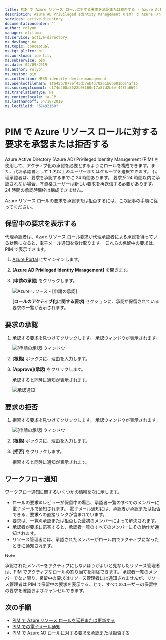 ```yaml
---
title: PIM で Azure リソース ロールに対する要求を承認または拒否する - Azure Active Directory | Microsoft Docs
description: Azure AD Privileged Identity Management (PIM) で Azure リソース ロールに対する要求を承認または拒否する方法について説明します。
services: active-directory
documentationcenter: ''
author: rolyon
manager: mtillman
ms.service: active-directory
ms.devlang: na
ms.topic: conceptual
ms.tgt_pltfrm: na
ms.workload: identity
ms.subservice: pim
ms.date: 04/09/2019
ms.author: rolyon
ms.custom: pim
ms.collection: M365-identity-device-management
ms.openlocfilehash: 1f645b7077ef43dc7eb4d70261b6b601b5e4af1b
ms.sourcegitcommit: c174d408a5522b58160e17a87d2b6ef4482a6694
ms.translationtype: HT
ms.contentlocale: ja-JP
ms.lasthandoff: 04/18/2019
ms.locfileid: "59492160"
---
```

# <a name="approve-or-deny-requests-for-azure-resource-roles-in-pim"></a>PIM で Azure リソース ロールに対する要求を承認または拒否する

Azure Active Directory (Azure AD) Privileged Identity Management (PIM) を使用して、アクティブ化の承認を必要とするようにロールを構成できます。また、代理承認者として 1 名以上のユーザーまたはグループを選択できます。 代理承認者は、要求を承認するまでに 24 時間あります。 要求が 24 時間以内に承認されない場合、有資格ユーザーは新しい要求を再送信する必要があります。 24 時間の承認時間枠は構成できません。

Azure リソース ロールの要求を承認または拒否するには、この記事の手順に従ってください。

## <a name="view-pending-requests"></a>保留中の要求を表示する

代理承認者は、Azure リソース ロール要求が代理承認者による承認を待っている状態になると、電子メール通知を受け取ります。 これらの保留中の要求は、PIM で表示できます。

1. [Azure Portal](https://portal.azure.com/) にサインインします。

1. **[Azure AD Privileged Identity Management]** を開きます。

1. **[申請の承認]** をクリックします。

    ![Azure リソース - [申請の承認]](./media/pim-resource-roles-approval-workflow/resources-approve-requests.png)

    **[ロールのアクティブ化に関する要求]** セクションに、承認が保留されている要求の一覧が表示されます。

## <a name="approve-requests"></a>要求の承認

1. 承認する要求を見つけてクリックします。 承認ウィンドウが表示されます。

    ![[申請の承認] ウィンドウ](./media/pim-resource-roles-approval-workflow/resources-approve-pane.png)

1. **[根拠]** ボックスに、理由を入力します。

1. **[Approve]\(承認\)** をクリックします。

    承認すると同時に通知が表示されます。

    ![承認通知](./media/pim-resource-roles-approval-workflow/resources-approve-notification.png)

## <a name="deny-requests"></a>要求の拒否

1. 拒否する要求を見つけてクリックします。 承認ウィンドウが表示されます。

    ![[申請の承認] ウィンドウ](./media/pim-resource-roles-approval-workflow/resources-approve-pane.png)

1. **[根拠]** ボックスに、理由を入力します。

1. **[拒否]** をクリックします。

    拒否すると同時に通知が表示されます。

## <a name="workflow-notifications"></a>ワークフロー通知

ワークフロー通知に関するいくつかの情報を次に示します。

- ロールの要求のレビューが保留中の場合、承認者一覧のすべてのメンバーに電子メールで通知されます。 電子メール通知には、承認者が承認または拒否できる、要求への直接リンクが含まれています。
- 要求は、一覧の承認または拒否した最初のメンバーによって解決されます。
- 承認者が要求に応答すると、承認者一覧のすべてのメンバーにその動作が通知されます。
- リソース管理者には、承認されたメンバーがロール内でアクティブになったときに通知されます。

>[!Note]
>承認されたメンバーをアクティブにしないほうがよいと見なしたリソース管理者は、PIM でアクティブなロールの割り当てを削除できます。 承認者一覧のメンバーでない限り、保留中の要求はリソース管理者には通知されませんが、リソース管理者は PIM で保留中の要求を表示することで、すべてのユーザーの保留中の要求を確認およびキャンセルできます。 

## <a name="next-steps"></a>次の手順

- [PIM で Azure リソース ロールを延長または更新する](pim-resource-roles-renew-extend.md)
- [PIM での電子メール通知](pim-email-notifications.md)
- [PIM で Azure AD ロールに対する要求を承認または拒否する](azure-ad-pim-approval-workflow.md)

